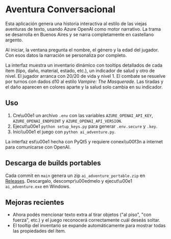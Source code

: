 # Aventura Conversacional

Esta aplicación genera una historia interactiva al estilo de las viejas aventuras de texto, usando Azure OpenAI como motor narrativo. La trama se desarrolla en Buenos Aires y se narra completamente en castellano argento.

Al iniciar, la ventana pregunta el nombre, el género y la edad del jugador. Con esos datos la narración se personaliza por completo.

La interfaz muestra un inventario dinámico con tooltips detallados de cada ítem (tipo, daño, material, estado, etc.), un indicador de salud y otro de nivel. El jugador arranca con 20/20 de vida y nivel 1.
El combate se resuelve por turnos con dados d10 al estilo *Vampire: The Masquerade*. Las tiradas y el daño aparecen en colores aparte y la salud solo cambia en su indicador.

## Uso

1. Cre\u00e1 un archivo `.env` con las variables `AZURE_OPENAI_API_KEY`, `AZURE_OPENAI_ENDPOINT` y `AZURE_OPENAI_API_VERSION`.
2. Ejecut\u00e1 `python setup_keys.py` para generar `.env.secure` y `.key`.
3. Inici\u00e1 el juego con `python ai_adventure.py`.

La interfaz est\u00e1 hecha con PyQt5 y requiere conexi\u00f3n a internet para comunicarse con OpenAI.

## Descarga de builds portables

Cada commit en `main` genera un zip `ai_adventure_portable.zip` en [Releases](../../releases). Descargalo, descompr\u00edmelo y ejecut\u00e1 `ai_adventure.exe` en Windows.

## Mejoras recientes

- Ahora podés mencionar texto extra al tirar objetos ("al piso", "con fuerza", etc.) y el juego reconocerá correctamente cuál deseás soltar.
- El tooltip del inventario se expande automáticamente para mostrar todas las propiedades del ítem.

